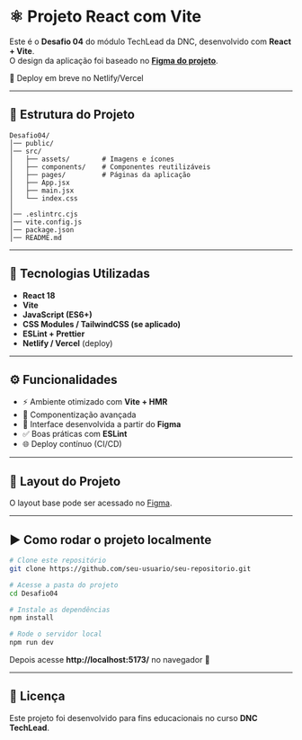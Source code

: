 # ⚛️ Projeto React com Vite

Este é o **Desafio 04** do módulo TechLead da DNC, desenvolvido com **React + Vite**.  
O design da aplicação foi baseado no **[Figma do projeto](https://www.figma.com/design/lzYMhJKI4i7geTOviicb0o/Projeto-React?node-id=0-1&t=vhVYrs3wmPaamWI0-0)**.

🔗 Deploy em breve no Netlify/Vercel

---

## 📂 Estrutura do Projeto

```
Desafio04/
│── public/
│── src/
│   ├── assets/        # Imagens e ícones
│   ├── components/    # Componentes reutilizáveis
│   ├── pages/         # Páginas da aplicação
│   ├── App.jsx
│   ├── main.jsx
│   └── index.css
│
│── .eslintrc.cjs
│── vite.config.js
│── package.json
│── README.md
```

---

## 🚀 Tecnologias Utilizadas

- **React 18**
- **Vite**
- **JavaScript (ES6+)**
- **CSS Modules / TailwindCSS (se aplicado)**
- **ESLint + Prettier**
- **Netlify / Vercel** (deploy)

---

## ⚙️ Funcionalidades

- ⚡ Ambiente otimizado com **Vite + HMR**
- 🧩 Componentização avançada
- 🎨 Interface desenvolvida a partir do **Figma**
- ✅ Boas práticas com **ESLint**
- 🌐 Deploy contínuo (CI/CD)

---

## 📸 Layout do Projeto

O layout base pode ser acessado no [Figma](https://www.figma.com/design/lzYMhJKI4i7geTOviicb0o/Projeto-React?node-id=0-1&t=vhVYrs3wmPaamWI0-0).  

---

## ▶️ Como rodar o projeto localmente

```bash
# Clone este repositório
git clone https://github.com/seu-usuario/seu-repositorio.git

# Acesse a pasta do projeto
cd Desafio04

# Instale as dependências
npm install

# Rode o servidor local
npm run dev
```

Depois acesse **http://localhost:5173/** no navegador 🚀

---

## 📝 Licença

Este projeto foi desenvolvido para fins educacionais no curso **DNC TechLead**.
